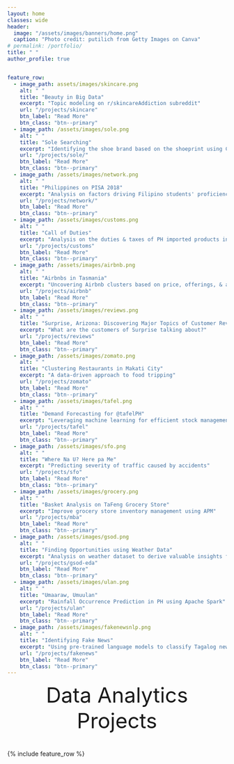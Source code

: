 ```yaml
---
layout: home
classes: wide
header:
  image: "/assets/images/banners/home.png"
  caption: "Photo credit: putilich from Getty Images on Canva"
# permalink: /portfolio/
title: " "
author_profile: true


feature_row:
  - image_path: assets/images/skincare.png
    alt: " "
    title: "Beauty in Big Data"
    excerpt: "Topic modeling on r/skincareAddiction subreddit"
    url: "/projects/skincare"
    btn_label: "Read More"
    btn_class: "btn--primary"	
  - image_path: /assets/images/sole.png
    alt: " "
    title: "Sole Searching"
    excerpt: "Identifying the shoe brand based on the shoeprint using CNN"
    url: "/projects/sole/"
    btn_label: "Read More"
    btn_class: "btn--primary"	
  - image_path: /assets/images/network.png
    alt: " "
    title: "Philippines on PISA 2018"
    excerpt: "Analysis on factors driving Filipino students' proficiency in PISA 2018"
    url: "/projects/network/"
    btn_label: "Read More"
    btn_class: "btn--primary"
  - image_path: /assets/images/customs.png
    alt: " "
    title: "Call of Duties"
    excerpt: "Analysis on the duties & taxes of PH imported products in 2019"
    url: "/projects/customs"
    btn_label: "Read More"
    btn_class: "btn--primary"
  - image_path: /assets/images/airbnb.png
    alt: " "
    title: "Airbnbs in Tasmania"
    excerpt: "Uncovering Airbnb clusters based on price, offerings, & amenities"
    url: "/projects/airbnb"
    btn_label: "Read More"
    btn_class: "btn--primary"
  - image_path: /assets/images/reviews.png
    alt: " "
    title: "Surprise, Arizona: Discovering Major Topics of Customer Reviews"
    excerpt: "What are the customers of Surprise talking about?"
    url: "/projects/reviews"
    btn_label: "Read More"
    btn_class: "btn--primary"
  - image_path: /assets/images/zomato.png
    alt: " "
    title: "Clustering Restaurants in Makati City"
    excerpt: "A data-driven approach to food tripping"
    url: "/projects/zomato"
    btn_label: "Read More"
    btn_class: "btn--primary"
  - image_path: /assets/images/tafel.png
    alt: " "
    title: "Demand Forecasting for @tafelPH"
    excerpt: "Leveraging machine learning for efficient stock management"
    url: "/projects/tafel"
    btn_label: "Read More"
    btn_class: "btn--primary"
  - image_path: /assets/images/sfo.png
    alt: " "
    title: "Where Na U? Here pa Me"
    excerpt: "Predicting severity of traffic caused by accidents"
    url: "/projects/sfo"
    btn_label: "Read More"
    btn_class: "btn--primary"
  - image_path: /assets/images/grocery.png
    alt: " "
    title: "Basket Analysis on TaFeng Grocery Store"
    excerpt: "Improve grocery store inventory management using APM"
    url: "/projects/mba"
    btn_label: "Read More"
    btn_class: "btn--primary"
  - image_path: /assets/images/gsod.png
    alt: " "
    title: "Finding Opportunities using Weather Data"
    excerpt: "Analysis on weather dataset to derive valuable insights for various industries"
    url: "/projects/gsod-eda"
    btn_label: "Read More"
    btn_class: "btn--primary"
  - image_path: /assets/images/ulan.png
    alt: " "
    title: "Umaaraw, Umuulan"
    excerpt: "Rainfall Occurrence Prediction in PH using Apache Spark"
    url: "/projects/ulan"
    btn_label: "Read More"
    btn_class: "btn--primary"
  - image_path: /assets/images/fakenewsnlp.png
    alt: " "
    title: "Identifying Fake News"
    excerpt: "Using pre-trained language models to classify Tagalog news articles"
    url: "/projects/fakenews"
    btn_label: "Read More"
    btn_class: "btn--primary"
---
```



<div style="margin-bottom:1cm" align="center"><font size="55">Data Analytics Projects</font></div>

{% include feature_row %}

